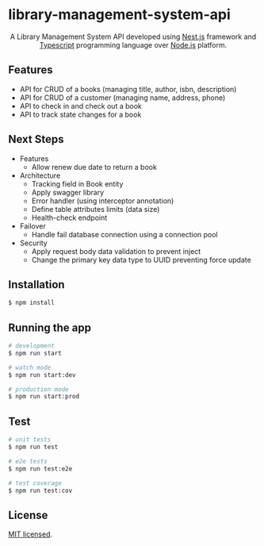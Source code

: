 # library-management-system-api
<p align="center">A Library Management System API developed using <a href="https://nestjs.com/" target="_blank">Nest.js</a> framework and <a href="https://nestjs.com/" target="_blank">Typescript</a> programming language over <a href="https://www.typescriptlang.org/" target="_blank">Node.js</a> platform.</p>

## Features
* API for CRUD of a books (managing title, author, isbn, description)
* API for CRUD of a customer (managing name, address, phone)
* API to check in and check out a book
* API to track state changes for a book

## Next Steps
- Features
  - Allow renew due date to return a book
- Architecture
  - Tracking field in Book entity
  - Apply swagger library
  - Error handler (using interceptor annotation)
  - Define table attributes limits (data size)
  - Health-check endpoint
- Failover
  - Handle fail database connection using a connection pool
- Security
  - Apply request body data validation to prevent inject
  - Change the primary key data type to UUID preventing force update

## Installation

```bash
$ npm install
```

## Running the app

```bash
# development
$ npm run start

# watch mode
$ npm run start:dev

# production mode
$ npm run start:prod
```

## Test

```bash
# unit tests
$ npm run test

# e2e tests
$ npm run test:e2e

# test coverage
$ npm run test:cov
```

## License

[MIT licensed](LICENSE).
